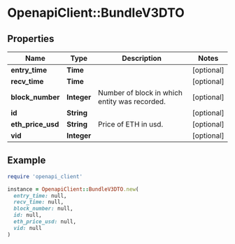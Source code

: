 # OpenapiClient::BundleV3DTO

## Properties

| Name | Type | Description | Notes |
| ---- | ---- | ----------- | ----- |
| **entry_time** | **Time** |  | [optional] |
| **recv_time** | **Time** |  | [optional] |
| **block_number** | **Integer** | Number of block in which entity was recorded. | [optional] |
| **id** | **String** |  | [optional] |
| **eth_price_usd** | **String** | Price of ETH in usd. | [optional] |
| **vid** | **Integer** |  | [optional] |

## Example

```ruby
require 'openapi_client'

instance = OpenapiClient::BundleV3DTO.new(
  entry_time: null,
  recv_time: null,
  block_number: null,
  id: null,
  eth_price_usd: null,
  vid: null
)
```

